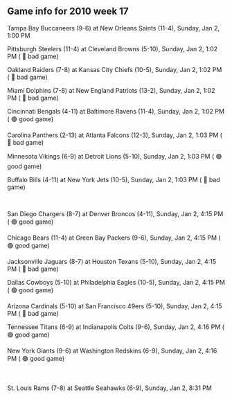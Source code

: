 ## Game info for 2010 week 17
Tampa Bay Buccaneers (9-6) at New Orleans Saints (11-4), Sunday, Jan 2, 1:00 PM

Pittsburgh Steelers (11-4) at Cleveland Browns (5-10), Sunday, Jan 2, 1:02 PM (	:red_circle: bad game)

Oakland Raiders (7-8) at Kansas City Chiefs (10-5), Sunday, Jan 2, 1:02 PM (	:red_circle: bad game)

Miami Dolphins (7-8) at New England Patriots (13-2), Sunday, Jan 2, 1:02 PM (	:red_circle: bad game)

Cincinnati Bengals (4-11) at Baltimore Ravens (11-4), Sunday, Jan 2, 1:02 PM (	:green_circle: good game)

Carolina Panthers (2-13) at Atlanta Falcons (12-3), Sunday, Jan 2, 1:03 PM (	:red_circle: bad game)

Minnesota Vikings (6-9) at Detroit Lions (5-10), Sunday, Jan 2, 1:03 PM (	:green_circle: good game)

Buffalo Bills (4-11) at New York Jets (10-5), Sunday, Jan 2, 1:03 PM (	:red_circle: bad game)


<br/>

San Diego Chargers (8-7) at Denver Broncos (4-11), Sunday, Jan 2, 4:15 PM (	:green_circle: good game)

Chicago Bears (11-4) at Green Bay Packers (9-6), Sunday, Jan 2, 4:15 PM (	:green_circle: good game)

Jacksonville Jaguars (8-7) at Houston Texans (5-10), Sunday, Jan 2, 4:15 PM (	:red_circle: bad game)

Dallas Cowboys (5-10) at Philadelphia Eagles (10-5), Sunday, Jan 2, 4:15 PM (	:green_circle: good game)

Arizona Cardinals (5-10) at San Francisco 49ers (5-10), Sunday, Jan 2, 4:15 PM (	:red_circle: bad game)

Tennessee Titans (6-9) at Indianapolis Colts (9-6), Sunday, Jan 2, 4:16 PM (	:green_circle: good game)

New York Giants (9-6) at Washington Redskins (6-9), Sunday, Jan 2, 4:16 PM (	:green_circle: good game)


<br/>

St. Louis Rams (7-8) at Seattle Seahawks (6-9), Sunday, Jan 2, 8:31 PM

